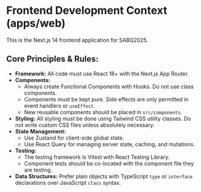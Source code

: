 # Frontend Development Context (apps/web)

This is the Next.js 14 frontend application for SABQ2025.

## Core Principles & Rules:
- **Framework:** All code must use React 18+ with the Next.js App Router.
- **Components:**
    - Always create Functional Components with Hooks. Do not use class components.
    - Components must be kept pure. Side effects are only permitted in event handlers or `useEffect`.
    - New reusable components should be placed in `src/components`.
- **Styling:** All styling must be done using Tailwind CSS utility classes. Do not write custom CSS files unless absolutely necessary.
- **State Management:**
    - Use Zustand for client-side global state.
    - Use React Query for managing server state, caching, and mutations.
- **Testing:**
    - The testing framework is Vitest with React Testing Library.
    - Component tests should be co-located with the component file they are testing.
- **Data Structures:** Prefer plain objects with TypeScript `type` or `interface` declarations over JavaScript `class` syntax.